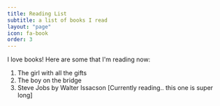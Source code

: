 ```yaml
---
title: Reading List
subtitle: a list of books I read
layout: "page"
icon: fa-book
order: 3
---
```


I love books! Here are some that I'm reading now:

1. The girl with all the gifts
2. The boy on the bridge
3. Steve Jobs by Walter Issacson [Currently reading.. this one is super long]
